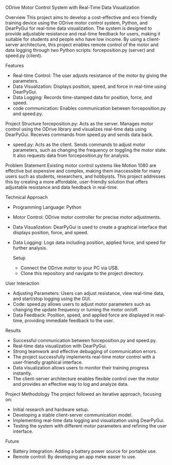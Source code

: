 ODrive Motor Control System with Real-Time Data Visualization

Overview
This project aims to develop a cost-effective and eco friendly training device using the ODrive motor control system, Python, and DearPyGui for real-time data visualization. The system is designed to provide adjustable resistance and real-time feedback for users, making it suitable for students and people who have low income. By using a client-server architecture, this project enables remote control of the motor and data logging through two Python scripts: forceposition.py (server) and speed.py (client).

Features
- Real-time Control: The user adjusts resistance of the motor by giving the parameters.
- Data Visualization: Displays position, speed, and force in real-time using DearPyGui.
- Data Logging: Records time-stamped data for position, force, and speed.
- code communication: Enables communication between forceposition.py and speed.py.

Project Structure
forceposition.py: Acts as the server. Manages motor control using the ODrive library and visualizes real-time data using DearPyGui. Receives commands from speed.py and sends data back.
- speed.py: Acts as the client. Sends commands to adjust motor parameters, such as changing the frequency or toggling the motor state. It also requests data from forceposition.py for analysis.

Problem Statement
Existing motor control systems like Motion 1080 are effective but expensive and complex, making them inaccessible for many users such as students, researchers, and hobbyists. This project addresses this by creating a more affordable, user-friendly solution that offers adjustable resistance and data feedback in real-time.

Technical Approach
- Programming Language: Python
- Motor Control: ODrive motor controller for precise motor adjustments.
- Data Visualization: DearPyGui is used to create a graphical interface that displays position, force, and speed.
- Data Logging: Logs data including position, applied force, and speed for further analysis.

   Setup
   - Connect the ODrive motor to your PC via USB.
   - Clone this repository and navigate to the project directory.

User Interaction
- Adjusting Parameters: Users can adjust resistance, view real-time data, and start/stop logging using the GUI.
- Code: speed.py allows users to adjust motor parameters such as changing the update frequency or turning the motor on/off.
- Data Feedback: Position, speed, and applied force are displayed in real-time, providing immediate feedback to the user.

 Results
- Successful communication between forceposition.py and speed.py.
- Real-time data visualization with DearPyGui.
- Strong teamwork and effective debugging of communication errors.
- The project successfully implements real-time motor control with a user-friendly graphical interface.
- Data visualization allows users to monitor their training progress instantly.
- The client-server architecture enables flexible control over the motor and provides an effective way to log and analyze data.

Project Methodology
The project followed an iterative approach, focusing on:
- Initial research and hardware setup.
- Developing a stable client-server communication model.
- Implementing real-time data logging and visualization using DearPyGui.
- Testing the system with different motor parameters and refining the user interface.
  
Future
- Battery Integration: Adding a battery power source for portable use.
- Remote control: By developing an app meke easier to use.

